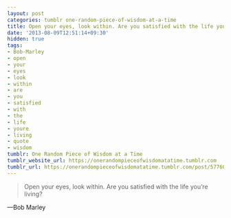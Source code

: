 ```yaml
---
layout: post
categories: tumblr one-random-piece-of-wisdom-at-a-time
title: Open your eyes, look within. Are you satisfied with the life you’re living?
date: '2013-08-09T12:51:14+09:30'
hidden: true
tags:
- Bob-Marley
- open
- your
- eyes
- look
- within
- are
- you
- satisfied
- with
- the
- life
- youre
- living
- quote
- wisdom
tumblr: One Random Piece of Wisdom at a Time
tumblr_website_url: https://onerandompieceofwisdomatatime.tumblr.com
tumblr_url: https://onerandompieceofwisdomatatime.tumblr.com/post/57760430352/open-your-eyes-look-within-are-you-satisfied
---
```

> Open your eyes, look within. Are you satisfied with the life you’re living?

—Bob Marley

